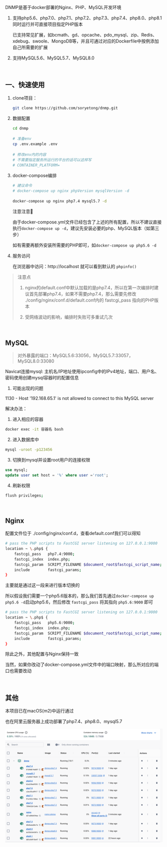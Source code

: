 

DNMP是基于docker部署的Nginx、PHP、MySQL开发环境

1. 支持php5.6、php7.0、php7.1、php7.2、php7.3、php7.4、php8.0、php8.1同时运行并可直接项目指定PHP版本

    已支持常见扩展，如bcmath、gd、opcache、pdo_mysql、zip、Redis、xdebug、swoole、MongoDB等，并且可通过对应的Dockerfile中按例添加自己所需要的扩展

2. 支持MySQL5.6、MySQL5.7、MySQL8.0


<br>

## 一、快速使用

1. clone项目：

    ```bash
    git clone https://github.com/soryetong/dnmp.git
    ```

2. 数据配置

    ```bash
    cd dnmp

    # 准备env
    cp .env.example .env

    # 修改env内的内容
    # 不需要指定服务所运行的平台的话可以这样写
    # CONTAINER_PLATFORM=
    ```

3. docker-compose编排

    ```bash
    # 建议命令
    # docker-compose up nginx phpVersion mysqlVersion -d

    docker-compose up nginx php7.4 mysql5.7 -d
    ```

    注意注意📢

    由于docker-compose.yml文件已经包含了上述的所有配置，所以不建议直接执行`docker-compose up -d`，建议先安装必要的php、MySQL版本（如第三步）
    
    如有需要再额外安装所需要的PHP即可，如`docker-compose up php5.6 -d`

4. 服务访问

    在浏览器中访问：http://localhost 就可以看到默认的 `phpinfo()`


> 注意点
>
> 1. nginx的default.conf中默认加载的是php7.4，所以在第一次编排时建议首先部署php7.4，如果不需要php7.4，那么需要先修改 ./config/nginx/conf.d/default.conf内的 fastcgi_pass 指向的PHP版本
>
> 2. 受网络波动的影响，编排时失败可多重试几次


<br>

## MySQL

> 对外暴露的端口：MySQL5.6:33056，MySQL5.7:33057，MySQL8.0:33080

Navicat连接mysql:
主机名/IP地址使用ipconfig中的IPv4地址，端口、用户名、密码使用创建mysql容器时的配置信息

1. 可能出现的问题

1130 - Host '192.168.65.1' is not allowed to connect to this MySQL server

解决办法：

1. 进入相应的容器
```bash
docker exec -it 容器名 bash
```

2. 进入数据库中
```bash
mysql -uroot -p123456
```

3. 切换到mysql并设置root用户的连接权限
```sql
use mysql;
update user set host = '%' where user ='root';
```

4. 刷新权限
```bash
flush privileges;
```


<br>

## Nginx

配置文件位于 ./config/nginx/conf.d，查看default.conf我们可以得知

```bash
# pass the PHP scripts to FastCGI server listening on 127.0.0.1:9000
location ~ \.php$ {
    fastcgi_pass   php7.4:9000;
    fastcgi_index  index.php;
    fastcgi_param  SCRIPT_FILENAME $document_root$fastcgi_script_name;
    include        fastcgi_params;
}
```

主要就是通过这一段来进行版本切换的

所以假设我们需要一个php5.6版本的，那么我们首先通过`docker-compose up php5.6 -d`启动php5.6，然后修改 `fastcgi_pass` 将其指向 `php5.6:9000` 即可

```bash
# pass the PHP scripts to FastCGI server listening on 127.0.0.1:9000
location ~ \.php$ {
    fastcgi_pass   php5.6:9000;
    fastcgi_index  index.php;
    fastcgi_param  SCRIPT_FILENAME $document_root$fastcgi_script_name;
    include        fastcgi_params;
}
```

除此之外，其他配置与Nginx保持一致

当然，如果你改动了docker-compose.yml文件中的端口映射，那么所对应的端口也需要改动


<br>

## 其他

本项目已在macOS(m2)中运行通过

也在阿里云服务器上成功部署了php7.4、php8.0、mysql5.7

![/images/142536.png](/images/142536.png)
